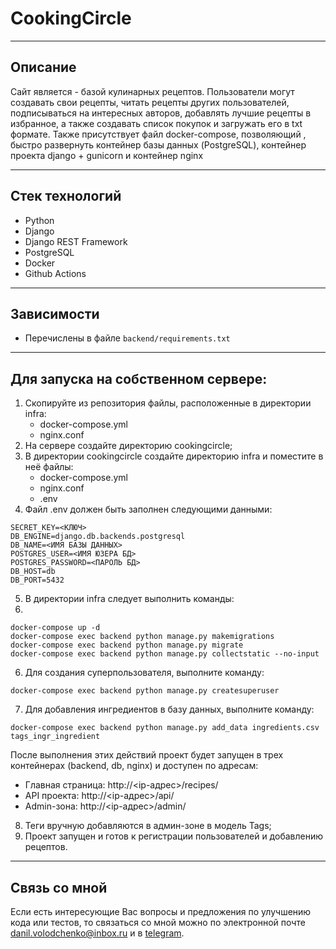 # CookingCircle

---

## Описание

Сайт является - базой кулинарных рецептов.
Пользователи могут создавать свои рецепты, читать рецепты
других пользователей, подписываться на интересных авторов,
добавлять лучшие рецепты в избранное, а также создавать список
покупок и загружать его в txt формате. Также присутствует файл
docker-compose, позволяющий , быстро развернуть контейнер базы
данных (PostgreSQL), контейнер проекта django + gunicorn и
контейнер nginx

---

## Стек технологий

- Python
- Django
- Django REST Framework
- PostgreSQL
- Docker
- Github Actions

---

## Зависимости

- Перечислены в файле `backend/requirements.txt`

---

## Для запуска на собственном сервере:

1. Скопируйте из репозитория файлы, расположенные в директории infra:
    - docker-compose.yml
    - nginx.conf
2. На сервере создайте директорию cookingcircle;
3. В директории cookingcircle создайте директорию infra и поместите в неё файлы:
    - docker-compose.yml
    - nginx.conf
    - .env
4. Файл .env должен быть заполнен следующими данными:

```
SECRET_KEY=<КЛЮЧ>
DB_ENGINE=django.db.backends.postgresql
DB_NAME=<ИМЯ БАЗЫ ДАННЫХ>
POSTGRES_USER=<ИМЯ ЮЗЕРА БД>
POSTGRES_PASSWORD=<ПАРОЛЬ БД>
DB_HOST=db
DB_PORT=5432
```

5. В директории infra следует выполнить команды:
6.

```
docker-compose up -d
docker-compose exec backend python manage.py makemigrations
docker-compose exec backend python manage.py migrate
docker-compose exec backend python manage.py collectstatic --no-input
```

6. Для создания суперпользователя, выполните команду:

```
docker-compose exec backend python manage.py createsuperuser
```

7. Для добавления ингредиентов в базу данных, выполните команду:

```
docker-compose exec backend python manage.py add_data ingredients.csv tags_ingr_ingredient
```

После выполнения этих действий проект будет запущен в трех контейнерах (backend, db, nginx) и доступен по адресам:

- Главная страница: http://<ip-адрес>/recipes/
- API проекта: http://<ip-адрес>/api/
- Admin-зона: http://<ip-адрес>/admin/

8. Теги вручную добавляются в админ-зоне в модель Tags;
9. Проект запущен и готов к регистрации пользователей и добавлению рецептов.

---

## Связь со мной

Если есть интересующие Вас вопросы и предложения по улучшению кода
или тестов, то связаться со мной можно по электронной почте
[danil.volodchenko@inbox.ru](mailto:danil.volodchenko@inbox.ru)
и в [telegram](https://t.me/VolodchenkoDanil).
